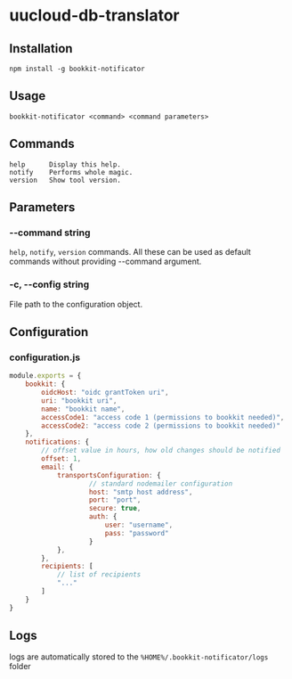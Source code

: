 # uucloud-db-translator

## Installation
```
npm install -g bookkit-notificator
```

## Usage
```
bookkit-notificator <command> <command parameters>
```

## Commands
```
help      Display this help.
notify    Performs whole magic.
version   Show tool version.
```

## Parameters

### --command string
```help```, ```notify```, ```version``` commands. All these can be used as default commands without providing --command argument.

### -c, --config string
File path to the configuration object.

## Configuration

### configuration.js
```js
module.exports = {
    bookkit: {
        oidcHost: "oidc grantToken uri",
        uri: "bookkit uri",
        name: "bookkit name",
        accessCode1: "access code 1 (permissions to bookkit needed)",
        accessCode2: "access code 2 (permissions to bookkit needed)"
    },
    notifications: {
        // offset value in hours, how old changes should be notified
        offset: 1, 
        email: {
            transportsConfiguration: {
                    // standard nodemailer configuration
                    host: "smtp host address", 
                    port: "port",
                    secure: true,
                    auth: {
                        user: "username",
                        pass: "password"
                    }
            },
        },
        recipients: [
            // list of recipients
            "..."
        ]
    }
}
```

## Logs
logs are automatically stored to the ```%HOME%/.bookkit-notificator/logs``` folder